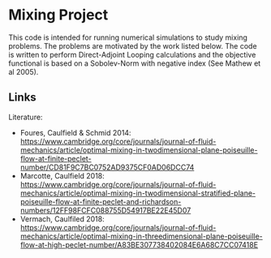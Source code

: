 # Mixing Project

This code is intended for running numerical simulations to study mixing problems. The problems are motivated by the work listed below. The code is written to perform Direct-Adjoint Looping calculations and the objective functional is based on a Sobolev-Norm with negative index (See Mathew et al 2005).

## Links

Literature:

* Foures, Caulfield & Schmid 2014: <https://www.cambridge.org/core/journals/journal-of-fluid-mechanics/article/optimal-mixing-in-twodimensional-plane-poiseuille-flow-at-finite-peclet-number/CD81F9C7BC0752AD9375CF0AD06DCC74>
* Marcotte, Caulfield 2018: <https://www.cambridge.org/core/journals/journal-of-fluid-mechanics/article/optimal-mixing-in-twodimensional-stratified-plane-poiseuille-flow-at-finite-peclet-and-richardson-numbers/12FF98FCFC088755D54917BE22E45D07>
* Vermach, Caulfiled 2018: <https://www.cambridge.org/core/journals/journal-of-fluid-mechanics/article/optimal-mixing-in-threedimensional-plane-poiseuille-flow-at-high-peclet-number/A83BE307738402084E6A68C7CC07418E>



